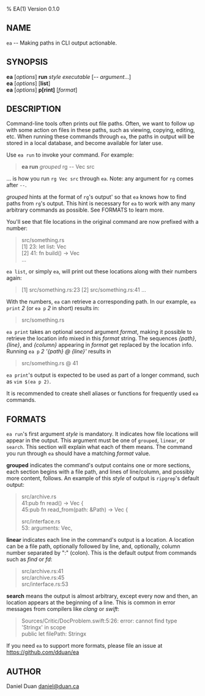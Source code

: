 % EA(1) Version 0.1.0

NAME
----

`ea` -- Making paths in CLI output actionable.

SYNOPSIS
--------

**ea** [_options_] **run** _style_ _executable_ [\-\- _argument_...]  
**ea** [_options_] [**list**]  
**ea** [_options_] **p[rint]** [_format_]

DESCRIPTION
-----------

Command-line tools often prints out file paths. Often, we want to follow up with some action on files in these paths, such as viewing, copying, editing, etc. When running these commands through `ea`, the paths in output will be stored in a local database, and become available for later use.

Use `ea run` to invoke your command. For example:

> **ea run** _grouped_ rg \-\- Vec src

... is how you run `rg Vec src` through `ea`. Note: any argument for `rg` comes after `--`.

_grouped_ hints at the format of `rg`'s output' so that `ea` knows how to find paths from `rg`'s output. This hint is necessary for `ea` to work with any many arbitrary commands as possible. See FORMATS to learn more.

You'll see that file locations in the original command are now prefixed with a number:

> src/something.rs  
> [1] 23: let list: Vec<String>  
> [2] 41: fn build() -> Vec<String>  
> ...

`ea list`, or simply `ea`, will print out these locations along with their numbers again:

> [1] src/something.rs:23
> [2] src/something.rs:41
> ...

With the numbers, `ea` can retrieve a corresponding path. In our example, `ea print` _2_ (or `ea p` _2_ in short) results in:
> src/something.rs

`ea print` takes an optional second argument _format_, making it possible to retrieve the location info mixed in this _format_ string. The sequences _{path}_, _{line}_, and _{column}_ appearing in _format_ get replaced by the location info. Running `ea p` _2_ _'{path} @ {line}'_  results in

> src/something.rs @ 41

`ea print`'s output is expected to be used as part of a longer command, such as `vim $(ea p 2)`.

It is recommended to create shell aliases or functions for frequently used `ea` commands.

FORMATS
-------

`ea run`'s first argument _style_ is mandatory. It indicates how file locations will appear in the output. This argument must be one of `grouped`, `linear`, or `search`. This section will explain what each of them means. The command you run through `ea` should have a matching _format_ value.

**grouped** indicates the command's output contains one or more sections, each section begins with a file path, and lines of line/column, and possibly more content, follows. An example of this _style_ of output is `ripgrep`'s default output:

> src/archive.rs  
> 41:pub fn read() -> Vec<Location> {  
> 45:pub fn read_from(path: &Path) -> Vec<Location> {  
>  
> src/interface.rs  
> 53:        arguments: Vec<String>,  

**linear** indicates each line in the command's output is a location. A location can be a file path, optionally followed by line, and, optionally, column number separated by ":" (colon). This is the default output from commands such as _find_ or _fd_:

> src/archive.rs:41  
> src/archive.rs:45  
> src/interface.rs:53  


**search** means the output is almost arbitrary, except every now and then, an location appears at the beginning of a line. This is common in error messages from compilers like _clang_ or _swift_: 

> Sources/Critic/DocProblem.swift:5:26: error: cannot find type 'Stringx' in scope  
>    public let filePath: Stringx

If you need `ea` to support more formats, please file an issue at https://github.com/dduan/ea

AUTHOR
------

Daniel Duan <daniel@duan.ca>
